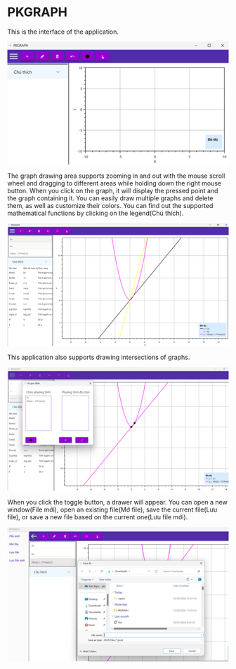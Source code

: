 # PKGRAPH
This is the interface of the application. 

![](ReadmeImg/PK1.png)



The graph drawing area supports zooming in and out with the mouse scroll wheel and dragging to different areas while holding down the right mouse button. When you click on the graph, it will display the pressed point and the graph containing it. You can easily draw multiple graphs and delete them, as well as customize their colors. You can find out the supported mathematical functions by clicking on the legend(Chú thích).
 
![](ReadmeImg/PK2.png)
 

 
This application also supports drawing intersections of graphs.

![](ReadmeImg/PK3.png)



When you click the toggle button, a drawer will appear. You can open a new window(File mới), open an existing file(Mở file), save the current file(Lưu file), or save a new file based on the current one(Lưu file mới).

![](ReadmeImg/PK4.png)
